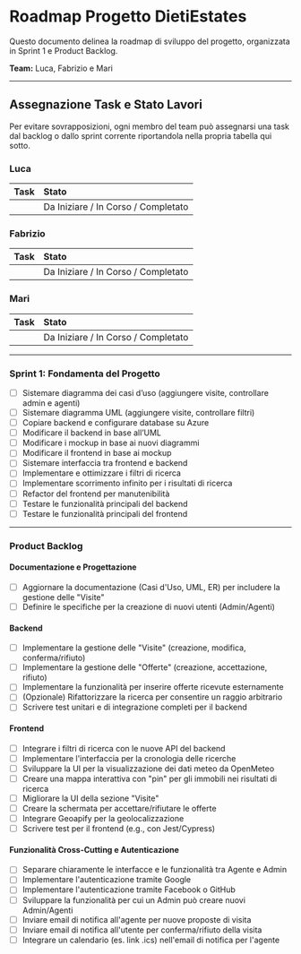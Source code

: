 # Roadmap Progetto DietiEstates

Questo documento delinea la roadmap di sviluppo del progetto, organizzata in Sprint 1 e Product Backlog.

**Team:** Luca, Fabrizio e Mari

---

## Assegnazione Task e Stato Lavori

Per evitare sovrapposizioni, ogni membro del team può assegnarsi una task dal backlog o dallo sprint corrente riportandola nella propria tabella qui sotto.

### Luca

| Task | Stato |
| :--- | :--- |
|      | Da Iniziare / In Corso / Completato |

### Fabrizio

| Task | Stato |
| :--- | :--- |
|      | Da Iniziare / In Corso / Completato |

### Mari

| Task | Stato |
| :--- | :--- |
|      | Da Iniziare / In Corso / Completato |

---

### Sprint 1: Fondamenta del Progetto

- [ ] Sistemare diagramma dei casi d’uso (aggiungere visite, controllare admin e agenti)
- [ ] Sistemare diagramma UML (aggiungere visite, controllare filtri)
- [ ] Copiare backend e configurare database su Azure
- [ ] Modificare il backend in base all’UML
- [ ] Modificare i mockup in base ai nuovi diagrammi
- [ ] Modificare il frontend in base ai mockup
- [ ] Sistemare interfaccia tra frontend e backend
- [ ] Implementare e ottimizzare i filtri di ricerca
- [ ] Implementare scorrimento infinito per i risultati di ricerca
- [ ] Refactor del frontend per manutenibilità
- [ ] Testare le funzionalità principali del backend
- [ ] Testare le funzionalità principali del frontend

---

### Product Backlog

#### Documentazione e Progettazione
- [ ] Aggiornare la documentazione (Casi d'Uso, UML, ER) per includere la gestione delle "Visite"
- [ ] Definire le specifiche per la creazione di nuovi utenti (Admin/Agenti)

#### Backend
- [ ] Implementare la gestione delle "Visite" (creazione, modifica, conferma/rifiuto)
- [ ] Implementare la gestione delle "Offerte" (creazione, accettazione, rifiuto)
- [ ] Implementare la funzionalità per inserire offerte ricevute esternamente
- [ ] (Opzionale) Rifattorizzare la ricerca per consentire un raggio arbitrario
- [ ] Scrivere test unitari e di integrazione completi per il backend

#### Frontend
- [ ] Integrare i filtri di ricerca con le nuove API del backend
- [ ] Implementare l'interfaccia per la cronologia delle ricerche
- [ ] Sviluppare la UI per la visualizzazione dei dati meteo da OpenMeteo
- [ ] Creare una mappa interattiva con "pin" per gli immobili nei risultati di ricerca
- [ ] Migliorare la UI della sezione "Visite"
- [ ] Creare la schermata per accettare/rifiutare le offerte
- [ ] Integrare Geoapify per la geolocalizzazione
- [ ] Scrivere test per il frontend (e.g., con Jest/Cypress)

#### Funzionalità Cross-Cutting e Autenticazione
- [ ] Separare chiaramente le interfacce e le funzionalità tra Agente e Admin
- [ ] Implementare l'autenticazione tramite Google
- [ ] Implementare l'autenticazione tramite Facebook o GitHub
- [ ] Sviluppare la funzionalità per cui un Admin può creare nuovi Admin/Agenti
- [ ] Inviare email di notifica all'agente per nuove proposte di visita
- [ ] Inviare email di notifica all'utente per conferma/rifiuto della visita
- [ ] Integrare un calendario (es. link .ics) nell'email di notifica per l'agente
